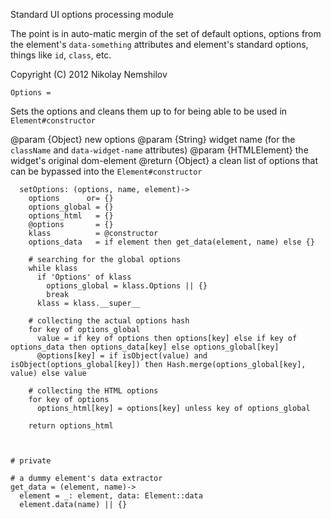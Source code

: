 Standard UI options processing module

The point is in auto-matic mergin of the
set of default options, options from the element's
`data-something` attributes and element's standard
options, things like `id`, `class`, etc.

Copyright (C) 2012 Nikolay Nemshilov

```coffee-aside
Options =
```

Sets the options and cleans them up to for being able to be used in `Element#constructor`

@param {Object} new options
@param {String} widget name (for the `className` and `data-widget-name` attributes)
@param {HTMLElement} the widget's original dom-element
@return {Object} a clean list of options that can be bypassed into the `Element#constructor`

```coffee-aside
  setOptions: (options, name, element)->
    options      or= {}
    options_global = {}
    options_html   = {}
    @options       = {}
    klass          = @constructor
    options_data   = if element then get_data(element, name) else {}

    # searching for the global options
    while klass
      if 'Options' of klass
        options_global = klass.Options || {}
        break
      klass = klass.__super__

    # collecting the actual options hash
    for key of options_global
      value = if key of options then options[key] else if key of options_data then options_data[key] else options_global[key]
      @options[key] = if isObject(value) and isObject(options_global[key]) then Hash.merge(options_global[key], value) else value

    # collecting the HTML options
    for key of options
      options_html[key] = options[key] unless key of options_global

    return options_html



# private

# a dummy element's data extractor
get_data = (element, name)->
  element = _: element, data: Element::data
  element.data(name) || {}
```
